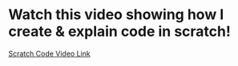 # Watch this video showing how I create & explain code in scratch!  
[Scratch Code Video Link](https://www.youtube.com/watch?v=KqC4A5vIzBc)  
